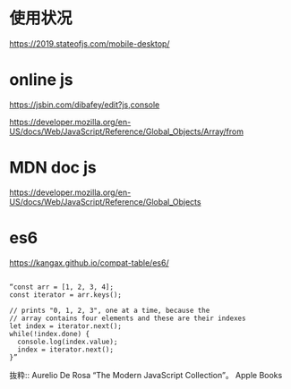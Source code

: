 # 使用状况
https://2019.stateofjs.com/mobile-desktop/

# online js
https://jsbin.com/dibafey/edit?js,console

https://developer.mozilla.org/en-US/docs/Web/JavaScript/Reference/Global_Objects/Array/from


# MDN doc js
https://developer.mozilla.org/en-US/docs/Web/JavaScript/Reference/Global_Objects

# es6
https://kangax.github.io/compat-table/es6/


```

“const arr = [1, 2, 3, 4];
const iterator = arr.keys();

// prints "0, 1, 2, 3", one at a time, because the
// array contains four elements and these are their indexes
let index = iterator.next();
while(!index.done) {
  console.log(index.value);
  index = iterator.next();
}”
```

抜粋:: Aurelio De Rosa  “The Modern JavaScript Collection”。 Apple Books  
